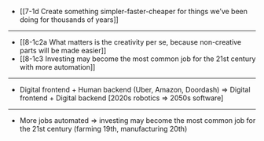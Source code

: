 - [[7-1d Create something simpler-faster-cheaper for things we’ve been doing for thousands of years]]
---
- [[8-1c2a What matters is the creativity per se, because non-creative parts will be made easier]]
- [[8-1c3 Investing may become the most common job for the 21st century with more automation]]
---
- Digital frontend + Human backend (Uber, Amazon, Doordash) ⇒ Digital frontend + Digital backend [2020s robotics ⇒ 2050s software]
---
- More jobs automated ⇒ investing may become the most common job for the 21st century (farming 19th, manufacturing 20th)
